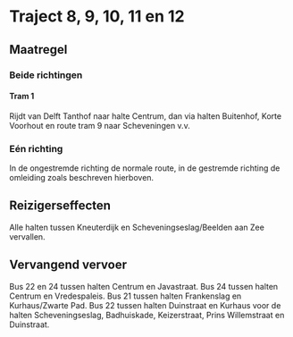 # Traject 8, 9, 10, 11 en 12
## Maatregel
### Beide richtingen

#### Tram 1
Rijdt van Delft Tanthof naar halte Centrum, dan via halten Buitenhof, Korte Voorhout en route tram 9 naar Scheveningen v.v.

### Eén richting
In de ongestremde richting de normale route, in de gestremde richting de omleiding zoals beschreven hierboven.

## Reizigerseffecten
Alle halten tussen Kneuterdijk en Scheveningseslag/Beelden aan Zee vervallen.

## Vervangend vervoer
Bus 22 en 24 tussen halten Centrum en Javastraat.
Bus 24 tussen halten Centrum en Vredespaleis.
Bus 21 tussen halten Frankenslag en Kurhaus/Zwarte Pad.
Bus 22 tussen halten Duinstraat en Kurhaus voor de halten Scheveningseslag, Badhuiskade, Keizerstraat, Prins Willemstraat en Duinstraat.
